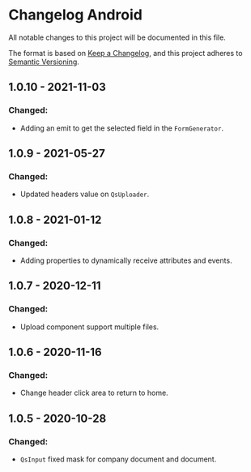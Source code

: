 # Changelog Android
All notable changes to this project will be documented in this file.

The format is based on [Keep a Changelog](https://keepachangelog.com/en/1.0.0/),
and this project adheres to [Semantic Versioning](https://semver.org/spec/v2.0.0.html).

## 1.0.10 - 2021-11-03
### Changed:
- Adding an emit to get the selected field in the `FormGenerator`.

## 1.0.9 - 2021-05-27
### Changed:
- Updated headers value on `QsUploader`.

## 1.0.8 - 2021-01-12
### Changed:
- Adding properties to dynamically receive attributes and events.

## 1.0.7 - 2020-12-11
### Changed:
- Upload component support multiple files.

## 1.0.6 - 2020-11-16
### Changed:
- Change header click area to return to home.

## 1.0.5 - 2020-10-28

### Changed:
- `QsInput` fixed mask for company document and document.
